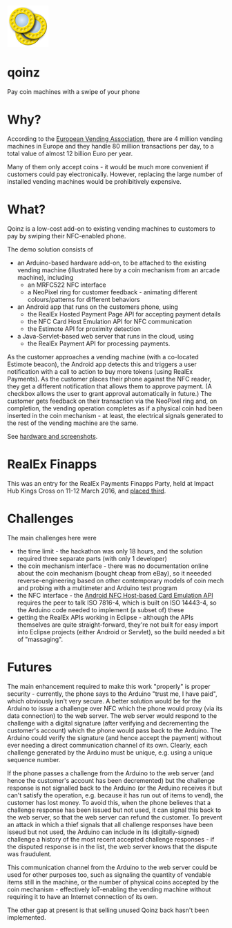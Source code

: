 ![Qoinz](/qoinz-android/res/drawable-xhdpi/ic_launcher.png)

# qoinz

Pay coin machines with a swipe of your phone

# Why?

According to the [European Vending Association](http://www.vending-europe.eu/en/7-key-figures-on-the-european-vending-market.html?cmp_id=66&news_id=794), there are 4 million vending machines in Europe and they handle 80 million transactions per day, to a total value of almost 12 billion Euro per year.

Many of them only accept coins - it would be much more convenient if customers could pay electronically.  However, replacing the large number of installed vending machines would be prohibitively expensive.

# What?

Qoinz is a low-cost add-on to existing vending machines to customers to pay by swiping their NFC-enabled phone.

The demo solution consists of

*   an Arduino-based hardware add-on, to be attached to the existing vending machine (illustrated here by a coin mechanism from an arcade machine), including
    *   an MRFC522 NFC interface
    *   a NeoPixel ring for customer feedback - animating different colours/patterns for different behaviors
*   an Android app that runs on the customers phone, using
    *   the RealEx Hosted Payment Page API for accepting payment details
    *   the NFC Card Host Emulation API for NFC communication
    *   the Estimote API for proximity detection
*   a Java-Servlet-based web server that runs in the cloud, using
    *   the RealEx Payment API for processing payments.

As the customer approaches a vending machine (with a co-located Estimote beacon), the Android app detects this and triggers a user notification with a call to action to buy more tokens (using RealEx Payments).  As the customer places their phone against the NFC reader, they get a different notification that allows them to approve payment.  (A checkbox allows the user to grant approval automatically in future.)  The customer gets feedback on their transaction via the NeoPixel ring and, on completion, the vending operation completes as if a physical coin had been inserted in the coin mechanism - at least, the electrical signals generated to the rest of the vending machine are the same.

See [hardware and screenshots](https://docs.google.com/presentation/d/1pRpaus-nCW_VsB7L8KHYGUH-6UTfwPFPjNdk1oVB4fo/edit?usp=sharing).

# RealEx Finapps

This was an entry for the RealEx Payments Finapps Party, held at Impact Hub Kings Cross on 11-12 March 2016, and [placed third](https://twitter.com/AngelHack/status/708731515505659904).

# Challenges

The main challenges here were

*   the time limit - the hackathon was only 18 hours, and the solution required three separate parts (with only 1 developer)
*   the coin mechanism interface - there was no documentation online about the coin mechanism (bought cheap from eBay), so it neeeded reverse-engineering based on other contemporary models of coin mech and probing with a multimeter and Arduino test program
*   the NFC interface - the [Android NFC Host-based Card Emulation API](http://developer.android.com/guide/topics/connectivity/nfc/hce.html) requires the peer to talk ISO 7816-4, which is built on ISO 14443-4, so the Arduino code needed to implement (a subset of) these
*   getting the RealEx APIs working in Eclipse - although the APIs themselves are quite straight-forward, they're not built for easy import into Eclipse projects (either Android or Servlet), so the build needed a bit of "massaging".

# Futures

The main enhancement required to make this work "properly" is proper security - currently, the phone says to the Arduino "trust me, I have paid", which obviously isn't very secure.  A better solution would be for the Arduino to issue a challenge over NFC which the phone would proxy (via its data connection) to the web server.  The web server would respond to the challenge with a digital signature (after verifying and decrementing the customer's account) which the phone would pass back to the Arduino.  The Arduino could verify the signature (and hence accept the payment) without ever needing a direct communication channel of its own.  Clearly, each challenge generated by the Arduino must be unique, e.g. using a unique sequence number.

If the phone passes a challenge from the Arduino to the web server (and hence the customer's account has been decremented) but the challenge response is not signalled back to the Arduino (or the Arduino receives it but can't satisfy the operation, e.g. because it has run out of items to vend), the customer has lost money.  To avoid this, when the phone believes that a challenge response has been issued but not used, it can signal this back to the web server, so that the web server can refund the customer.  To prevent an attack in which a thief signals that all challenge responses have been isseud but not used, the Arduino can include in its (digitally-signed) challenge a history of the most recent accepted challenge responses - if the disputed response is in the list, the web server knows that the dispute was fraudulent.

This communication channel from the Arduino to the web server could be used for other purposes too, such as signaling the quantity of vendable items still in the machine, or the number of physical coins accepted by the coin mechanism - effectively IoT-enabling the vending machine without requiring it to have an Internet connection of its own.

The other gap at present is that selling unused Qoinz back hasn't been implemented.
